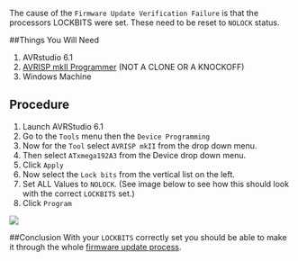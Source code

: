 The cause of the `Firmware Update Verification Failure` is that the processors LOCKBITS were set.  These need to be reset to `NOLOCK` status.

##Things You Will Need
1. AVRstudio 6.1
2. [AVRISP mkII Programmer](http://www.mouser.com/ProductDetail/Atmel/ATAVRISP2/?qs=%2fha2pyFaduiIjcuCL2xhGrtJ51CCcGyXEp%252bMX%2fCQhFCtUWPqBN19Gg%3d%3d) (NOT A CLONE OR A KNOCKOFF)
3. Windows Machine

## Procedure
1. Launch AVRStudio 6.1
2. Go to the `Tools` menu then the `Device Programming`
3. Now for the `Tool` select `AVRISP mkII` from the drop down menu.
4. Then select `ATxmega192A3` from the Device drop down menu.
5. Click `Apply`
6. Now select the `Lock bits` from the vertical list on the left.
7. Set ALL Values to `NOLOCK`. (See image below to see how this should look with the correct `LOCKBITS` set.)
8. Click `Program`

![](http://farm9.staticflickr.com/8266/8687779370_e1fd952d09_z.jpg)

##Conclusion
With your `LOCKBITS` correctly set you should be able to make it through the whole [firmware update process](https://github.com/synthetos/TinyG/wiki/TinyG-Boot-Loader#wiki-flashing).